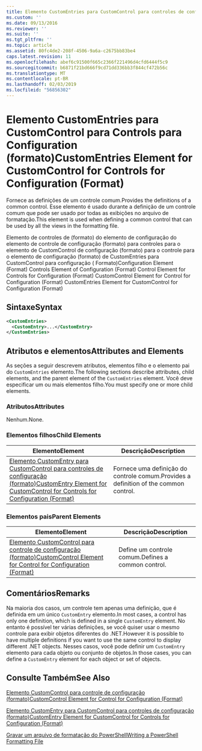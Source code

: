 ```yaml
---
title: Elemento CustomEntries para CustomControl para controles de configuração (formato) | Microsoft Docs
ms.custom: ''
ms.date: 09/13/2016
ms.reviewer: ''
ms.suite: ''
ms.tgt_pltfrm: ''
ms.topic: article
ms.assetid: 80fc4de2-208f-4506-9a6a-c2675bb83be4
caps.latest.revision: 11
ms.openlocfilehash: abef6c91500f665c2366f221496d4cfd6444f5c9
ms.sourcegitcommit: b6871f21bd666f9cd71dd336bb3f844cf472b56c
ms.translationtype: MT
ms.contentlocale: pt-BR
ms.lasthandoff: 02/03/2019
ms.locfileid: "56856302"
---
```

# <a name="customentries-element-for-customcontrol-for-controls-for-configuration-format"></a><span data-ttu-id="a22c3-102">Elemento CustomEntries para CustomControl para Controls para Configuration (formato)</span><span class="sxs-lookup"><span data-stu-id="a22c3-102">CustomEntries Element for CustomControl for Controls for Configuration (Format)</span></span>

<span data-ttu-id="a22c3-103">Fornece as definições de um controle comum.</span><span class="sxs-lookup"><span data-stu-id="a22c3-103">Provides the definitions of a common control.</span></span> <span data-ttu-id="a22c3-104">Esse elemento é usado durante a definição de um controle comum que pode ser usado por todas as exibições no arquivo de formatação.</span><span class="sxs-lookup"><span data-stu-id="a22c3-104">This element is used when defining a common control that can be used by all the views in the formatting file.</span></span>

<span data-ttu-id="a22c3-105">Elemento de controles de (formato) do elemento de configuração do elemento de controle de configuração (formato) para controles para o elemento de CustomControl de configuração (formato) para o controle para o elemento de configuração (formato) de CustomEntries para CustomControl para configuração ( Formato)</span><span class="sxs-lookup"><span data-stu-id="a22c3-105">Configuration Element (Format) Controls Element of Configuration (Format) Control Element for Controls for Configuration (Format) CustomControl Element for Control for Configuration (Format) CustomEntries Element for CustomControl for Configuration (Format)</span></span>

## <a name="syntax"></a><span data-ttu-id="a22c3-106">Sintaxe</span><span class="sxs-lookup"><span data-stu-id="a22c3-106">Syntax</span></span>

```xml
<CustomEntries>
  <CustomEntry>...</CustomEntry>
</CustomEntries>

```

## <a name="attributes-and-elements"></a><span data-ttu-id="a22c3-107">Atributos e elementos</span><span class="sxs-lookup"><span data-stu-id="a22c3-107">Attributes and Elements</span></span>

<span data-ttu-id="a22c3-108">As seções a seguir descrevem atributos, elementos filho e o elemento pai do `CustomEntries` elemento.</span><span class="sxs-lookup"><span data-stu-id="a22c3-108">The following sections describe attributes, child elements, and the parent element of the `CustomEntries` element.</span></span> <span data-ttu-id="a22c3-109">Você deve especificar um ou mais elementos filho.</span><span class="sxs-lookup"><span data-stu-id="a22c3-109">You must specify one or more child elements.</span></span>

### <a name="attributes"></a><span data-ttu-id="a22c3-110">Atributos</span><span class="sxs-lookup"><span data-stu-id="a22c3-110">Attributes</span></span>

<span data-ttu-id="a22c3-111">Nenhum.</span><span class="sxs-lookup"><span data-stu-id="a22c3-111">None.</span></span>

### <a name="child-elements"></a><span data-ttu-id="a22c3-112">Elementos filhos</span><span class="sxs-lookup"><span data-stu-id="a22c3-112">Child Elements</span></span>

|<span data-ttu-id="a22c3-113">Elemento</span><span class="sxs-lookup"><span data-stu-id="a22c3-113">Element</span></span>|<span data-ttu-id="a22c3-114">Descrição</span><span class="sxs-lookup"><span data-stu-id="a22c3-114">Description</span></span>|
|-------------|-----------------|
|[<span data-ttu-id="a22c3-115">Elemento CustomEntry para CustomControl para controles de configuração (formato)</span><span class="sxs-lookup"><span data-stu-id="a22c3-115">CustomEntry Element for CustomControl for Controls for Configuration (Format)</span></span>](./customentry-element-for-customcontrol-for-controls-for-configuration-format.md)|<span data-ttu-id="a22c3-116">Fornece uma definição do controle comum.</span><span class="sxs-lookup"><span data-stu-id="a22c3-116">Provides a definition of the common control.</span></span>|

### <a name="parent-elements"></a><span data-ttu-id="a22c3-117">Elementos pais</span><span class="sxs-lookup"><span data-stu-id="a22c3-117">Parent Elements</span></span>

|<span data-ttu-id="a22c3-118">Elemento</span><span class="sxs-lookup"><span data-stu-id="a22c3-118">Element</span></span>|<span data-ttu-id="a22c3-119">Descrição</span><span class="sxs-lookup"><span data-stu-id="a22c3-119">Description</span></span>|
|-------------|-----------------|
|[<span data-ttu-id="a22c3-120">Elemento CustomControl para controle de configuração (formato)</span><span class="sxs-lookup"><span data-stu-id="a22c3-120">CustomControl Element for Control for Configuration (Format)</span></span>](./customcontrol-element-for-control-for-controls-for-configuration-format.md)|<span data-ttu-id="a22c3-121">Define um controle comum.</span><span class="sxs-lookup"><span data-stu-id="a22c3-121">Defines a common control.</span></span>|

## <a name="remarks"></a><span data-ttu-id="a22c3-122">Comentários</span><span class="sxs-lookup"><span data-stu-id="a22c3-122">Remarks</span></span>

<span data-ttu-id="a22c3-123">Na maioria dos casos, um controle tem apenas uma definição, que é definida em um único `CustomEntry` elemento.</span><span class="sxs-lookup"><span data-stu-id="a22c3-123">In most cases, a control has only one definition, which is defined in a single `CustomEntry` element.</span></span> <span data-ttu-id="a22c3-124">No entanto é possível ter várias definições, se você quiser usar o mesmo controle para exibir objetos diferentes do .NET.</span><span class="sxs-lookup"><span data-stu-id="a22c3-124">However it is possible to have multiple definitions if you want to use the same control to display different .NET objects.</span></span> <span data-ttu-id="a22c3-125">Nesses casos, você pode definir um `CustomEntry` elemento para cada objeto ou conjunto de objetos.</span><span class="sxs-lookup"><span data-stu-id="a22c3-125">In those cases, you can define a `CustomEntry` element for each object or set of objects.</span></span>

## <a name="see-also"></a><span data-ttu-id="a22c3-126">Consulte Também</span><span class="sxs-lookup"><span data-stu-id="a22c3-126">See Also</span></span>

[<span data-ttu-id="a22c3-127">Elemento CustomControl para controle de configuração (formato)</span><span class="sxs-lookup"><span data-stu-id="a22c3-127">CustomControl Element for Control for Configuration (Format)</span></span>](./customcontrol-element-for-control-for-controls-for-configuration-format.md)

[<span data-ttu-id="a22c3-128">Elemento CustomEntry para CustomControl para controles de configuração (formato)</span><span class="sxs-lookup"><span data-stu-id="a22c3-128">CustomEntry Element for CustomControl for Controls for Configuration (Format)</span></span>](./customentry-element-for-customcontrol-for-controls-for-configuration-format.md)

[<span data-ttu-id="a22c3-129">Gravar um arquivo de formatação do PowerShell</span><span class="sxs-lookup"><span data-stu-id="a22c3-129">Writing a PowerShell Formatting File</span></span>](./writing-a-powershell-formatting-file.md)
